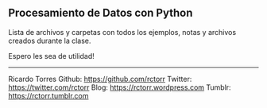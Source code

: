 ## Procesamiento de Datos con Python

Lista de archivos y carpetas con todos los ejemplos, notas y archivos creados durante la clase.

Espero les sea de utilidad!

---
Ricardo Torres
Github: https://github.com/rctorr
Twitter: https://twitter.com/rctorr
Blog: https://rctorr.wordpress.com
Tumblr: https://rctorr.tumblr.com

